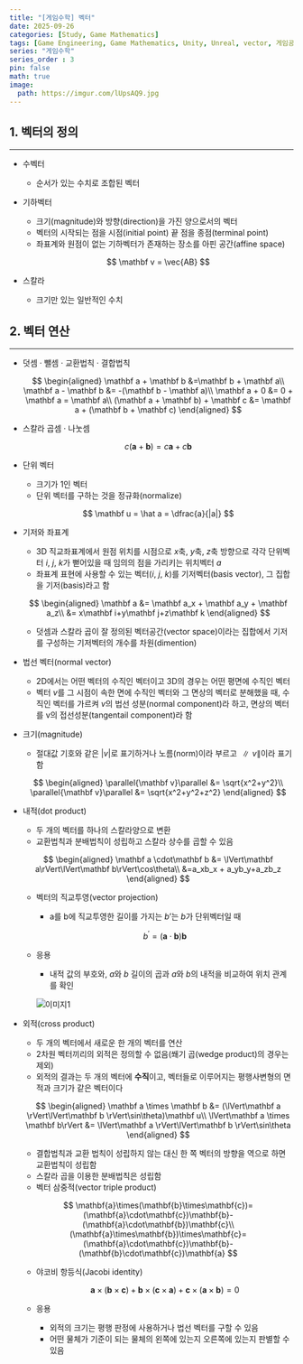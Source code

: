 ```yaml
---
title: "[게임수학] 벡터"
date: 2025-09-26
categories: [Study, Game Mathematics]
tags: [Game Engineering, Game Mathematics, Unity, Unreal, vector, 게임공학, 게임수학, 유니티, 언리얼, 벡터]
series: "게임수학"
series_order : 3
pin: false
math: true
image:
  path: https://imgur.com/lUpsAQ9.jpg
---
```


## 1. 벡터의 정의

---

- 수벡터
  - 순서가 있는 수치로 조합된 벡터
  
- 기하벡터
  - 크기(magnitude)와 방향(direction)을 가진 양으로서의 벡터
  - 벡터의 시작되는 점을 시점(initial point) 끝 점을 종점(terminal point)
  - 좌표계와 원점이 없는 기하벡터가 존재하는 장소를 아핀 공간(affine space)

  $$
  \mathbf v = \vec{AB}
  $$

- 스칼라
  - 크기만 있는 일반적인 수치

## 2. 벡터 연산

---

- 덧셈 · 뺄셈 · 교환법칙 · 결합법칙
  
  $$
  \begin{aligned}
  \mathbf a + \mathbf b &=\mathbf b +  \mathbf a\\
  \mathbf a - \mathbf b &= -(\mathbf b - \mathbf a)\\
  \mathbf a + 0 &= 0 + \mathbf a = \mathbf a\\
  (\mathbf a + \mathbf b) + \mathbf c &= \mathbf a + (\mathbf b + \mathbf c)
  \end{aligned}
  $$
  
- 스칼라 곱셈 · 나눗셈
  
  $$
  c(\mathbf a + \mathbf b) = c\mathbf a + c\mathbf b
  $$
  
- 단위 벡터
  - 크기가 1인 벡터
  - 단위 벡터를 구하는 것을 정규화(normalize)
  
  $$
  \mathbf u = \hat a = \dfrac{a}{|a|}
  $$
  
- 기저와 좌표계
  - 3D 직교좌표계에서 원점 위치를 시점으로 *x*축, *y*축, *z*축 방향으로 각각 단위벡터 $i$, $j$, $k$가 뻗어있을 때 임의의 점을 가리키는 위치벡터 $a$
  - 좌표계  표현에 사용할 수 있는 벡터($i$, $j$, $k$)를 기저벡터(basis vector), 그 집합을 기저(basis)라고 함
  
  $$
  \begin{aligned}
  \mathbf a &= \mathbf a_x + \mathbf a_y + \mathbf a_z\\
  &= x\mathbf i+y\mathbf j+z\mathbf k
  \end{aligned}
  $$
  
  - 덧셈과 스칼라 곱이 잘 정의된 벡터공간(vector space)이라는 집합에서 기저를 구성하는 기저벡터의 개수를 차원(dimention)
  
- 법선 벡터(normal vector)
  - 2D에서는 어떤 벡터의 수직인 벡터이고 3D의 경우는 어떤 평면에 수직인 벡터
  - 벡터 $v$를 그 시점이 속한 면에 수직인 벡터와 그 면상의 벡터로 분해했을 때, 수직인 벡터를 가르켜 $v$의 법선 성분(normal component)라 하고, 면상의 벡터를 v의 접선성분(tangentail component)라 함
- 크기(magnitude)
  - 절대값 기호와 같은 $|v|$로 표기하거나 노름(norm)이라 부르고 $∥v∥$이라 표기함
  
  $$
  \begin{aligned}
  \parallel{\mathbf v}\parallel &= \sqrt{x^2+y^2}\\
  \parallel{\mathbf v}\parallel &= \sqrt{x^2+y^2+z^2}
  \end{aligned}
  $$
  
- 내적(dot product)
  - 두 개의 벡터를 하나의 스칼라양으로 변환
  - 교환법칙과 분배법칙이 성립하고 스칼라 상수를 곱할 수 있음
  
  $$
  \begin{aligned}
  \mathbf a \cdot\mathbf b &= \lVert\mathbf a\rVert\lVert\mathbf b\rVert\cos\theta\\
  &=a_xb_x + a_yb_y+a_zb_z
  \end{aligned}
  $$
  
  - 벡터의 직교투영(vector projection)
    - a를 b에 직교투영한 길이를 가지는 $b’$는 $b$가 단위벡터일 때
  
    $$
    b^\prime = (\mathbf a\cdot \mathbf b)\mathbf b
    $$
  
  - 응용
    - 내적 값의 부호와, $a$와 $b$ 길이의 곱과 $a$와 $b$의 내적을 비교하여 위치 관계를 확인
  
    ![이미지1](https://imgur.com/Tg0eix6.png)
  
- 외적(cross product)
  - 두 개의 벡터에서 새로운 한 개의 벡터를 연산
  - 2차원 벡터끼리의 외적은 정의할 수 없음(쐐기 곱(wedge product)의 경우는 제외)
  - 외적의 결과는 두 개의 벡터에 **수직**이고, 벡터들로 이루어지는 평행사변형의 면적과 크기가 같은 벡터이다
  
  $$
  \begin{aligned}
  \mathbf a \times \mathbf b &= (\lVert\mathbf a \rVert\lVert\mathbf b \rVert\sin\theta)\mathbf u\\
  \lVert\mathbf a \times \mathbf b\rVert &= \lVert\mathbf a \rVert\lVert\mathbf b \rVert\sin\theta
  \end{aligned}
  $$
  
  - 결합법칙과 교환 법칙이 성립하지 않는 대신 한 쪽 벡터의 방향을 역으로 하면 교환법칙이 성립함
  - 스칼라 곱을 이용한 분배법칙은 성립함
  - 벡터 삼중적(vector triple product)
  
  $$
  \mathbf{a}\times(\mathbf{b}\times\mathbf{c})=(\mathbf{a}\cdot\mathbf{c})\mathbf{b}-(\mathbf{a}\cdot\mathbf{b})\mathbf{c}\\
  (\mathbf{a}\times\mathbf{b})\times\mathbf{c}=(\mathbf{a}\cdot\mathbf{c})\mathbf{b}-(\mathbf{b}\cdot\mathbf{c})\mathbf{a}
  $$
  
  - 야코비 항등식(Jacobi identity)
  
    $$
    \mathbf{a}\times(\mathbf{b}\times\mathbf{c})+\mathbf{b}\times(\mathbf{c}\times\mathbf{a})+\mathbf{c}\times(\mathbf{a}\times\mathbf{b})=0
    $$
  
  - 응용
    - 외적의 크기는 평행 판정에 사용하거나 법선 벡터를 구할 수 있음
    - 어떤 물체가 기준이 되는 물체의 왼쪽에 있는지 오른쪽에 있는지 판별할 수 있음
